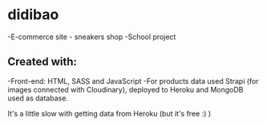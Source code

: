 # didibao

-E-commerce site - sneakers shop
-School project

## Created with: 
-Front-end: HTML, SASS and JavaScript
-For products data used Strapi (for images connected with Cloudinary), deployed to Heroku and MongoDB used as database. 

It's a little slow with getting data from Heroku (but it's free :) ) 
